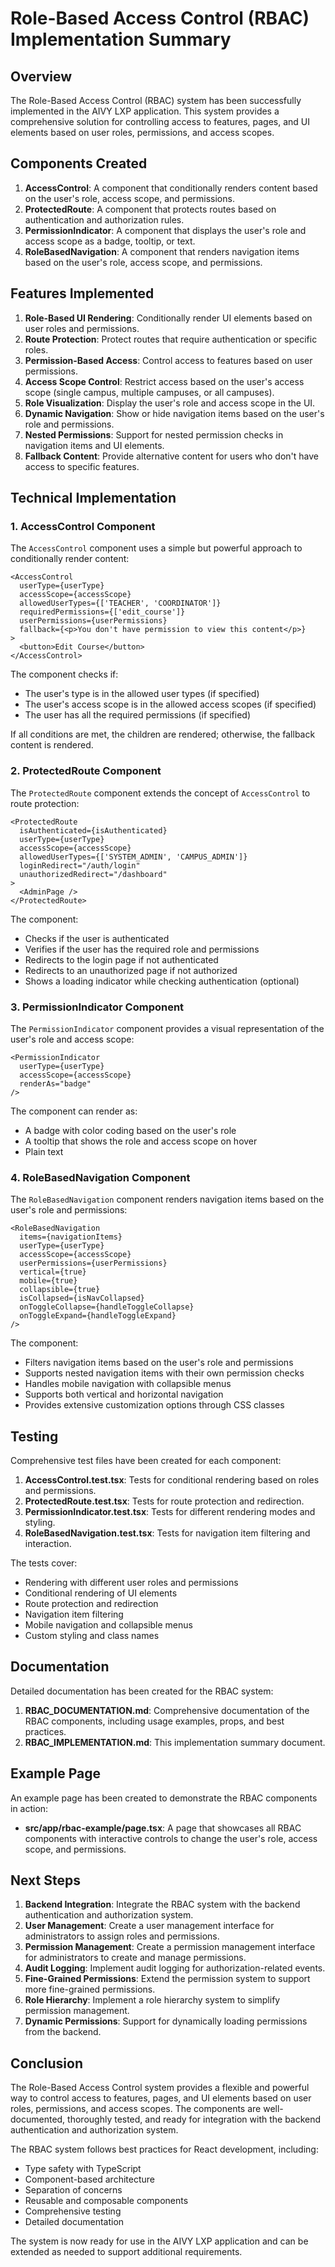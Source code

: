 # Role-Based Access Control (RBAC) Implementation Summary

## Overview

The Role-Based Access Control (RBAC) system has been successfully implemented in the AIVY LXP application. This system provides a comprehensive solution for controlling access to features, pages, and UI elements based on user roles, permissions, and access scopes.

## Components Created

1. **AccessControl**: A component that conditionally renders content based on the user's role, access scope, and permissions.
2. **ProtectedRoute**: A component that protects routes based on authentication and authorization rules.
3. **PermissionIndicator**: A component that displays the user's role and access scope as a badge, tooltip, or text.
4. **RoleBasedNavigation**: A component that renders navigation items based on the user's role, access scope, and permissions.

## Features Implemented

1. **Role-Based UI Rendering**: Conditionally render UI elements based on user roles and permissions.
2. **Route Protection**: Protect routes that require authentication or specific roles.
3. **Permission-Based Access**: Control access to features based on user permissions.
4. **Access Scope Control**: Restrict access based on the user's access scope (single campus, multiple campuses, or all campuses).
5. **Role Visualization**: Display the user's role and access scope in the UI.
6. **Dynamic Navigation**: Show or hide navigation items based on the user's role and permissions.
7. **Nested Permissions**: Support for nested permission checks in navigation items and UI elements.
8. **Fallback Content**: Provide alternative content for users who don't have access to specific features.

## Technical Implementation

### 1. AccessControl Component

The `AccessControl` component uses a simple but powerful approach to conditionally render content:

```tsx
<AccessControl
  userType={userType}
  accessScope={accessScope}
  allowedUserTypes={['TEACHER', 'COORDINATOR']}
  requiredPermissions={['edit_course']}
  userPermissions={userPermissions}
  fallback={<p>You don't have permission to view this content</p>}
>
  <button>Edit Course</button>
</AccessControl>
```

The component checks if:
- The user's type is in the allowed user types (if specified)
- The user's access scope is in the allowed access scopes (if specified)
- The user has all the required permissions (if specified)

If all conditions are met, the children are rendered; otherwise, the fallback content is rendered.

### 2. ProtectedRoute Component

The `ProtectedRoute` component extends the concept of `AccessControl` to route protection:

```tsx
<ProtectedRoute
  isAuthenticated={isAuthenticated}
  userType={userType}
  accessScope={accessScope}
  allowedUserTypes={['SYSTEM_ADMIN', 'CAMPUS_ADMIN']}
  loginRedirect="/auth/login"
  unauthorizedRedirect="/dashboard"
>
  <AdminPage />
</ProtectedRoute>
```

The component:
- Checks if the user is authenticated
- Verifies if the user has the required role and permissions
- Redirects to the login page if not authenticated
- Redirects to an unauthorized page if not authorized
- Shows a loading indicator while checking authentication (optional)

### 3. PermissionIndicator Component

The `PermissionIndicator` component provides a visual representation of the user's role and access scope:

```tsx
<PermissionIndicator
  userType={userType}
  accessScope={accessScope}
  renderAs="badge"
/>
```

The component can render as:
- A badge with color coding based on the user's role
- A tooltip that shows the role and access scope on hover
- Plain text

### 4. RoleBasedNavigation Component

The `RoleBasedNavigation` component renders navigation items based on the user's role and permissions:

```tsx
<RoleBasedNavigation
  items={navigationItems}
  userType={userType}
  accessScope={accessScope}
  userPermissions={userPermissions}
  vertical={true}
  mobile={true}
  collapsible={true}
  isCollapsed={isNavCollapsed}
  onToggleCollapse={handleToggleCollapse}
  onToggleExpand={handleToggleExpand}
/>
```

The component:
- Filters navigation items based on the user's role and permissions
- Supports nested navigation items with their own permission checks
- Handles mobile navigation with collapsible menus
- Supports both vertical and horizontal navigation
- Provides extensive customization options through CSS classes

## Testing

Comprehensive test files have been created for each component:

1. **AccessControl.test.tsx**: Tests for conditional rendering based on roles and permissions.
2. **ProtectedRoute.test.tsx**: Tests for route protection and redirection.
3. **PermissionIndicator.test.tsx**: Tests for different rendering modes and styling.
4. **RoleBasedNavigation.test.tsx**: Tests for navigation item filtering and interaction.

The tests cover:
- Rendering with different user roles and permissions
- Conditional rendering of UI elements
- Route protection and redirection
- Navigation item filtering
- Mobile navigation and collapsible menus
- Custom styling and class names

## Documentation

Detailed documentation has been created for the RBAC system:

1. **RBAC_DOCUMENTATION.md**: Comprehensive documentation of the RBAC components, including usage examples, props, and best practices.
2. **RBAC_IMPLEMENTATION.md**: This implementation summary document.

## Example Page

An example page has been created to demonstrate the RBAC components in action:

- **src/app/rbac-example/page.tsx**: A page that showcases all RBAC components with interactive controls to change the user's role, access scope, and permissions.

## Next Steps

1. **Backend Integration**: Integrate the RBAC system with the backend authentication and authorization system.
2. **User Management**: Create a user management interface for administrators to assign roles and permissions.
3. **Permission Management**: Create a permission management interface for administrators to create and manage permissions.
4. **Audit Logging**: Implement audit logging for authorization-related events.
5. **Fine-Grained Permissions**: Extend the permission system to support more fine-grained permissions.
6. **Role Hierarchy**: Implement a role hierarchy system to simplify permission management.
7. **Dynamic Permissions**: Support for dynamically loading permissions from the backend.

## Conclusion

The Role-Based Access Control system provides a flexible and powerful way to control access to features, pages, and UI elements based on user roles, permissions, and access scopes. The components are well-documented, thoroughly tested, and ready for integration with the backend authentication and authorization system.

The RBAC system follows best practices for React development, including:
- Type safety with TypeScript
- Component-based architecture
- Separation of concerns
- Reusable and composable components
- Comprehensive testing
- Detailed documentation

The system is now ready for use in the AIVY LXP application and can be extended as needed to support additional requirements. 